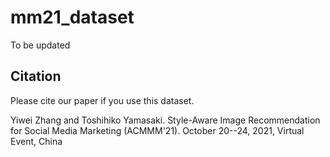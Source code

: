# mm21_dataset
To be updated



## Citation
Please cite our paper if you use this dataset.

Yiwei Zhang and Toshihiko Yamasaki. Style-Aware Image Recommendation for Social Media Marketing (ACMMM'21). October 20--24, 2021, Virtual Event, China
